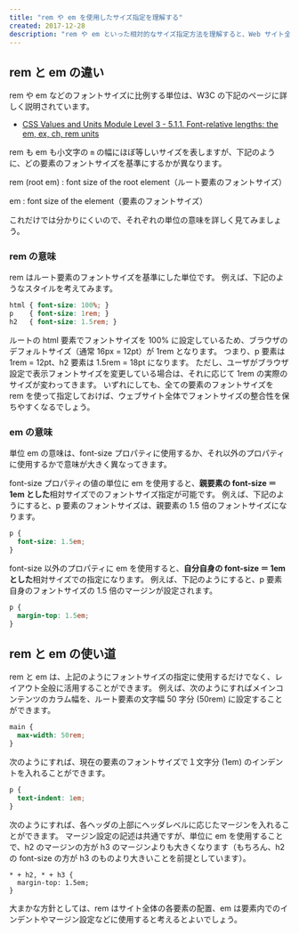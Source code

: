 ```yaml
---
title: "rem や em を使用したサイズ指定を理解する"
created: 2017-12-28
description: "rem や em といった相対的なサイズ指定方法を理解すると、Web サイト全体のレイアウトの整合性を保ちやすくなります。"
---
```


rem と em の違い
----

rem や em などのフォントサイズに比例する単位は、W3C の下記のページに詳しく説明されています。

- [CSS Values and Units Module Level 3 - 5.1.1. Font-relative lengths: the em, ex, ch, rem units](https://www.w3.org/TR/css-values-3/#font-relative-lengths)

rem も em も小文字の `m` の幅にほぼ等しいサイズを表しますが、下記のように、どの要素のフォントサイズを基準にするかが異なります。

rem (root em)
: font size of the root element（ルート要素のフォントサイズ）

em
: font size of the element（要素のフォントサイズ）

これだけでは分かりにくいので、それぞれの単位の意味を詳しく見てみましょう。


### rem の意味

rem はルート要素のフォントサイズを基準にした単位です。
例えば、下記のようなスタイルを考えてみます。

~~~ css
html { font-size: 100%; }
p    { font-size: 1rem; }
h2   { font-size: 1.5rem; }
~~~

ルートの html 要素でフォントサイズを 100% に設定しているため、ブラウザのデフォルトサイズ（通常 16px = 12pt）が 1rem となります。
つまり、p 要素は 1rem = 12pt、h2 要素は 1.5rem = 18pt になります。
ただし、ユーザがブラウザ設定で表示フォントサイズを変更している場合は、それに応じて 1rem の実際のサイズが変わってきます。
いずれにしても、全ての要素のフォントサイズを rem を使って指定しておけば、ウェブサイト全体でフォントサイズの整合性を保ちやすくなるでしょう。


### em の意味

単位 em の意味は、font-size プロパティに使用するか、それ以外のプロパティに使用するかで意味が大きく異なってきます。

font-size プロパティの値の単位に em を使用すると、**親要素の font-size ＝ 1em とした**相対サイズでのフォントサイズ指定が可能です。
例えば、下記のようにすると、p 要素のフォントサイズは、親要素の 1.5 倍のフォントサイズになります。

~~~ css
p {
  font-size: 1.5em;
}
~~~

font-size 以外のプロパティに em を使用すると、**自分自身の font-size ＝ 1em とした**相対サイズでの指定になります。
例えば、下記のようにすると、p 要素自身のフォントサイズの 1.5 倍のマージンが設定されます。

~~~ css
p {
  margin-top: 1.5em;
}
~~~


rem と em の使い道
---

rem と em は、上記のようにフォントサイズの指定に使用するだけでなく、レイアウト全般に活用することができます。
例えば、次のようにすればメインコンテンツのカラム幅を、ルート要素の文字幅 50 字分 (50rem) に設定することができます。

~~~ css
main {
  max-width: 50rem;
}
~~~

次のようにすれば、現在の要素のフォントサイズで１文字分 (1em) のインデントを入れることができます。

~~~ css
p {
  text-indent: 1em;
}
~~~

次のようにすれば、各ヘッダの上部にヘッダレベルに応じたマージンを入れることができます。
マージン設定の記述は共通ですが、単位に em を使用することで、h2 のマージンの方が h3 のマージンよりも大きくなります（もちろん、h2 の font-size の方が h3 のものより大きいことを前提としています）。

~~~
* + h2, * + h3 {
  margin-top: 1.5em;
}
~~~

大まかな方針としては、rem はサイト全体の各要素の配置、em は要素内でのインデントやマージン設定などに使用すると考えるとよいでしょう。


